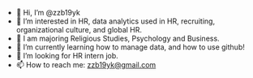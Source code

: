 - 👋 Hi, I’m @zzb19yk
- 👀 I’m interested in HR, data analytics used in HR, recruiting, organizational culture, and global HR.
- 🏫 I am majoring Religious Studies, Psychology and Business.
- 🌱 I’m currently learning how to manage data, and how to use github!
- 💞️ I’m looking for HR intern job.
- 📫 How to reach me: zzb19yk@gmail.com

<!---
zzb19yk/zzb19yk is a ✨ special ✨ repository because its `README.md` (this file) appears on your GitHub profile.
You can click the Preview link to take a look at your changes.
--->
